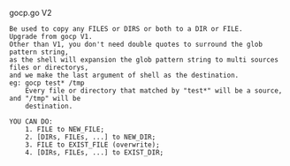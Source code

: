 gocp.go V2
	
	Be used to copy any FILES or DIRS or both to a DIR or FILE.
	Upgrade from gocp V1.
	Other than V1, you don't need double quotes to surround the glob pattern string,
	as the shell will expansion the glob pattern string to multi sources files or directorys,
	and we make the last argument of shell as the destination.
	eg: gocp test* /tmp
	    Every file or directory that matched by "test*" will be a source, and "/tmp" will be
	    destination.

	YOU CAN DO:
		1. FILE to NEW_FILE;
		2. [DIRs, FILEs, ...] to NEW_DIR;
		3. FILE to EXIST_FILE (overwrite);
		4. [DIRs, FILEs, ...] to EXIST_DIR;

